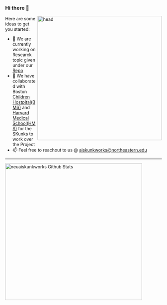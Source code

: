 ### Hi there 👋

<img align="right" alt="head" width="400px" src="https://user-images.githubusercontent.com/67298046/90579796-13653d00-e195-11ea-9aca-63355eeed649.png" /> 


Here are some ideas to get you started:

- 🔭 We are currently working on Researck topic given under our [Repo](https://github.com/neuaiskunkworks/Research-2020)
- 👯 We have collaborated with Boston [Children Hostpital(BMS)](https://www.bumc.bu.edu/busm/) and [Harvard Medical School(HMS)](https://hms.harvard.edu/) for the SKunks to work over the Project
- 📫 Feel free to reachout to us @ aiskunkworks@northeastern.edu

---------------------


<img width="440px" align="left" alt="neuaiskunkworks Github Stats" src="https://github-readme-stats.vercel.app/api?username=neuaiskunkworks&show_icons=true&hide_border=true" />
